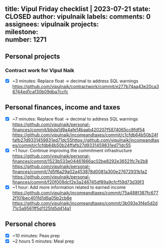 title:	Vipul Friday checklist | 2023-07-21
state:	CLOSED
author:	vipulnaik
labels:	
comments:	0
assignees:	vipulnaik
projects:	
milestone:	
number:	1271
--
## Personal projects

### Contract work for Vipul Naik

- [x] ~3 minutes: Replace float -> decimal to address SQL warnings https://github.com/vipulnaik/contractwork/commit/e277b74aa43e20ca38744ed1caf30b09dba7ccfc

## Personal finances, income and taxes

- [x] ~7 minutes: Replace float -> decimal to address SQL warnings https://github.com/vipulnaik/personal-finances/commit/bbda1d9a4afe14baab420207f5874065cc8fdf54 https://github.com/vipulnaik/incomeandtaxes/commit/c1cfdb64b50b24ffafb27d9331459831ed71dc55https://github.com/vipulnaik/incomeandtaxes/commit/c1cfdb64b50b24ffafb27d9331459831ed71dc55
- [x] ~1 hour: Continue improving the commitment infrastructure https://github.com/vipulnaik/personal-finances/commit/1523b533e04461866ac02be8292e36521fc7e2b8 https://github.com/vipulnaik/personal-finances/commit/7d5f6a29a02a453878d0081a300e27672931b1a2 https://github.com/vipulnaik/personal-finances/commit/f20f009dcf2e3a246745df89a9cfcf59d73d39f3
- [x] ~1 hour: Add more information related to earned income  https://github.com/vipulnaik/incomeandtaxes/commit/75a488f387fc6772f101bec401fd1d6a05b2cb8e https://github.com/vipulnaik/incomeandtaxes/commit/3b093e3f4e5d2d71c5a9561ff5d1125fd5d414a1

## Personal chores

- [x] ~10 minutes: Peas prep
- [x] ~2 hours 5 minutes: Meal prep 
